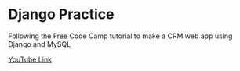 # Django Practice
Following the Free Code Camp tutorial to make a CRM web app using Django and MySQL

[YouTube Link](https://www.youtube.com/watch?v=t10QcFx7d5k&t=180s)
